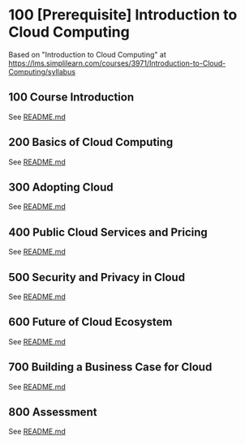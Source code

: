 # 100 [Prerequisite] Introduction to Cloud Computing

Based on "Introduction to Cloud Computing" at https://lms.simplilearn.com/courses/3971/Introduction-to-Cloud-Computing/syllabus

## 100 Course Introduction

See [README.md](./100/README.md)

## 200 Basics of Cloud Computing 

See [README.md](./200/README.md)

## 300 Adopting Cloud 

See [README.md](./300/README.md)

## 400 Public Cloud Services and Pricing 

See [README.md](./400/README.md)

## 500 Security and Privacy in Cloud 

See [README.md](./500/README.md)

## 600 Future of Cloud Ecosystem 

See [README.md](./600/README.md)

## 700 Building a Business Case for Cloud 

See [README.md](./700/README.md)

## 800 Assessment

See [README.md](./800/README.md)
